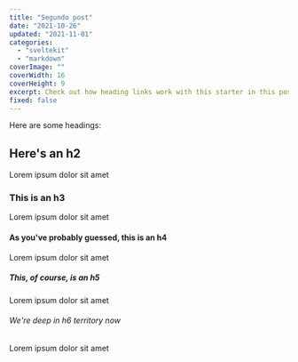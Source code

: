 ```yaml
---
title: "Segundo post"
date: "2021-10-26"
updated: "2021-11-01"
categories: 
  - "sveltekit"
  - "markdown"
coverImage: ""
coverWidth: 16
coverHeight: 9
excerpt: Check out how heading links work with this starter in this post.
fixed: false
---
```


Here are some headings:

## Here's an h2

Lorem ipsum dolor sit amet

### This is an h3

Lorem ipsum dolor sit amet

#### As you've probably guessed, this is an h4

Lorem ipsum dolor sit amet

##### This, of course, is an h5

Lorem ipsum dolor sit amet

###### We're deep in h6 territory now

Lorem ipsum dolor sit amet